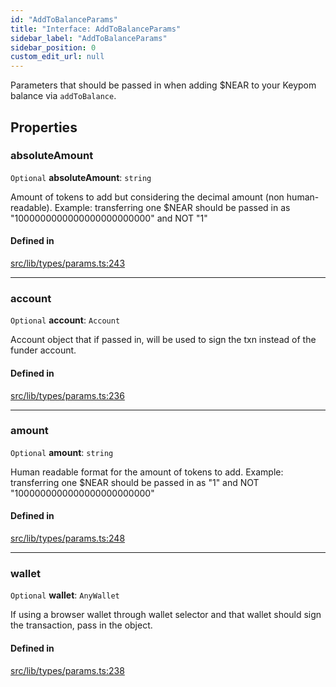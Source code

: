 ```yaml
---
id: "AddToBalanceParams"
title: "Interface: AddToBalanceParams"
sidebar_label: "AddToBalanceParams"
sidebar_position: 0
custom_edit_url: null
---
```


Parameters that should be passed in when adding $NEAR to your Keypom balance via `addToBalance`.

## Properties

### absoluteAmount

 `Optional` **absoluteAmount**: `string`

Amount of tokens to add but considering the decimal amount (non human-readable).
Example: transferring one $NEAR should be passed in as "1000000000000000000000000" and NOT "1"

#### Defined in

[src/lib/types/params.ts:243](https://github.com/keypom/keypom-js/blob/8c566df/src/lib/types/params.ts#L243)

___

### account

 `Optional` **account**: `Account`

Account object that if passed in, will be used to sign the txn instead of the funder account.

#### Defined in

[src/lib/types/params.ts:236](https://github.com/keypom/keypom-js/blob/8c566df/src/lib/types/params.ts#L236)

___

### amount

 `Optional` **amount**: `string`

Human readable format for the amount of tokens to add.
Example: transferring one $NEAR should be passed in as "1" and NOT "1000000000000000000000000"

#### Defined in

[src/lib/types/params.ts:248](https://github.com/keypom/keypom-js/blob/8c566df/src/lib/types/params.ts#L248)

___

### wallet

 `Optional` **wallet**: `AnyWallet`

If using a browser wallet through wallet selector and that wallet should sign the transaction, pass in the object.

#### Defined in

[src/lib/types/params.ts:238](https://github.com/keypom/keypom-js/blob/8c566df/src/lib/types/params.ts#L238)
